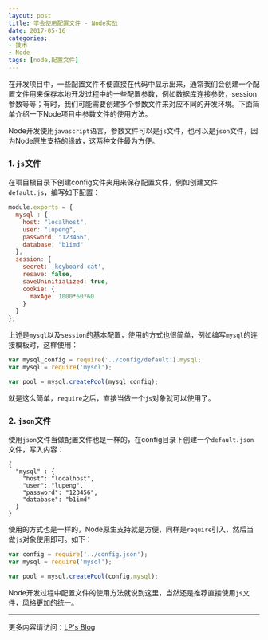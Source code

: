 ```yaml
---
layout: post
title: 学会使用配置文件 - Node实战
date: 2017-05-16
categories: 
- 技术
- Node
tags: [node,配置文件]
---
```


在开发项目中，一些配置文件不便直接在代码中显示出来，通常我们会创建一个配置文件用来保存本地开发过程中的一些配置参数，例如数据库连接参数，session参数等等；有时，我们可能需要创建多个参数文件来对应不同的开发环境。下面简单介绍一下Node项目中参数文件的使用方法。
<!-- more -->
Node开发使用`javascript`语言，参数文件可以是`js`文件，也可以是`json`文件，因为Node原生支持的缘故，这两种文件最为方便。

### 1. `js`文件
在项目根目录下创建config文件夹用来保存配置文件，例如创建文件`default.js`，编写如下配置：

```js
module.exports = {
  mysql : {
    host: "localhost",
    user: "lupeng",
    password: "123456",
    database: "b1imd"
  },
  session: {
    secret: 'keyboard cat',
    resave: false,
    saveUninitialized: true,
    cookie: {
      maxAge: 1000*60*60
    }
  }
};
```

上述是`mysql`以及`session`的基本配置，使用的方式也很简单，例如编写`mysql`的连接模板时，这样使用：

```js
var mysql_config = require('../config/default').mysql;
var mysql = require('mysql');

var pool = mysql.createPool(mysql_config);
```

就是这么简单，`require`之后，直接当做一个`js`对象就可以使用了。

### 2. `json`文件
使用`json`文件当做配置文件也是一样的，在config目录下创建一个`default.json`文件，写入内容：

```
{
  "mysql" : {
    "host": "localhost",
    "user": "lupeng",
    "password": "123456",
    "database": "b1imd"
  }
}
```

使用的方式也是一样的，Node原生支持就是方便，同样是`require`引入，然后当做`js`对象使用即可。如下：

```js
var config = require('../config.json');
var mysql = require('mysql');

var pool = mysql.createPool(config.mysql);
```

Node开发过程中配置文件的使用方法就说到这里，当然还是推荐直接使用`js`文件，风格更加的统一。

---
更多内容请访问：[LP's Blog](http://lupeng.me/)